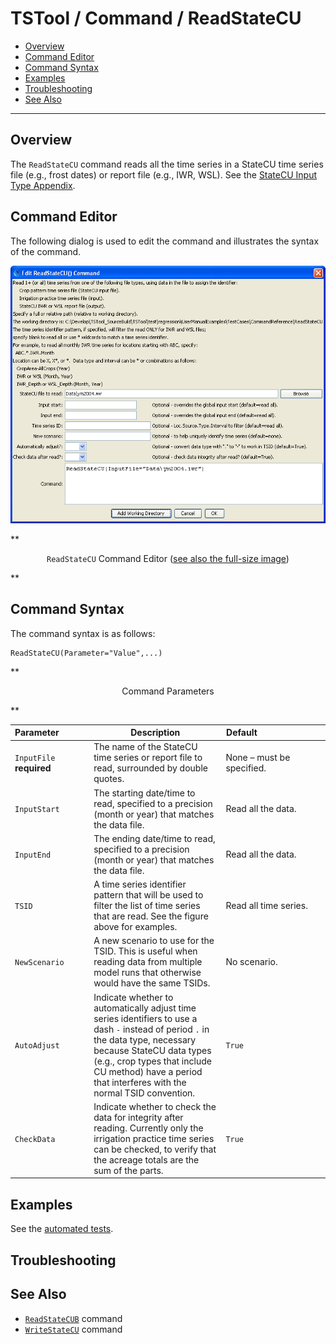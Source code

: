 # TSTool / Command / ReadStateCU #

* [Overview](#overview)
* [Command Editor](#command-editor)
* [Command Syntax](#command-syntax)
* [Examples](#examples)
* [Troubleshooting](#troubleshooting)
* [See Also](#see-also)

-------------------------

## Overview ##

The `ReadStateCU` command reads all the time series in a StateCU time series file
(e.g., frost dates) or report file (e.g., IWR, WSL).
See the [StateCU Input Type Appendix](../../datastore-ref/StateCU/StateCU.md).

## Command Editor ##

The following dialog is used to edit the command and illustrates the syntax of the command.

![ReadStateCU](ReadStateCU.png)

**<p style="text-align: center;">
`ReadStateCU` Command Editor (<a href="../ReadStateCU.png">see also the full-size image</a>)
</p>**

## Command Syntax ##

The command syntax is as follows:

```text
ReadStateCU(Parameter="Value",...)
```
**<p style="text-align: center;">
Command Parameters
</p>**

|**Parameter**&nbsp;&nbsp;&nbsp;&nbsp;&nbsp;&nbsp;&nbsp;&nbsp;&nbsp;&nbsp;&nbsp;|**Description**|**Default**&nbsp;&nbsp;&nbsp;&nbsp;&nbsp;&nbsp;&nbsp;&nbsp;&nbsp;&nbsp;&nbsp;&nbsp;&nbsp;&nbsp;&nbsp;&nbsp;&nbsp;&nbsp;&nbsp;&nbsp;&nbsp;&nbsp;&nbsp;&nbsp;&nbsp;&nbsp;&nbsp;|
|--------------|-----------------|-----------------|
|`InputFile`<br>**required**|The name of the StateCU time series or report file to read, surrounded by double quotes.|None – must be specified.|
|`InputStart`|The starting date/time to read, specified to a precision (month or year) that matches the data file.|Read all the data.|
|`InputEnd`|The ending date/time to read, specified to a precision (month or year) that matches the data file.|Read all the data.|
|`TSID`|A time series identifier pattern that will be used to filter the list of time series that are read.  See the figure above for examples.|Read all time series.|
|`NewScenario`|A new scenario to use for the TSID.  This is useful when reading data from multiple model runs that otherwise would have the same TSIDs.|No scenario.|
|`AutoAdjust`|Indicate whether to automatically adjust time series identifiers to use a dash `-` instead of period `.` in the data type, necessary because StateCU data types (e.g., crop types that include CU method)  have a period that interferes with the normal TSID convention.|`True`|
|`CheckData`|Indicate whether to check the data for integrity after reading.  Currently only the irrigation practice time series can be checked, to verify that the acreage totals are the sum of the parts. |`True`|

## Examples ##

See the [automated tests](https://github.com/OpenCDSS/cdss-app-tstool-test/tree/master/test/regression/commands/general/ReadStateCU).

## Troubleshooting ##

## See Also ##

* [`ReadStateCUB`](../ReadStateCUB/ReadStateCUB.md) command
* [`WriteStateCU`](../WriteStateCU/WriteStateCU.md) command
